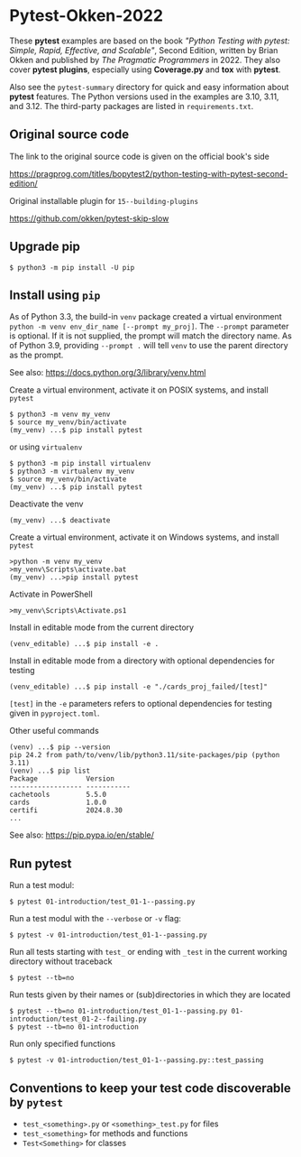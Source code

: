 # Pytest-Okken-2022

These **pytest** examples are based on the book *"Python Testing with pytest: Simple, Rapid, Effective, 
and Scalable"*, Second Edition, written by Brian Okken and published by *The Pragmatic Programmers* in 2022.
They also cover **pytest plugins**, especially using **Coverage.py** and **tox** with **pytest**.

Also see the `pytest-summary` directory for quick and easy information about **pytest** features.
The Python versions used in the examples are 3.10, 3.11, and 3.12. 
The third-party packages are listed in `requirements.txt`.

## Original source code
The link to the original source code is given on the official book's side

https://pragprog.com/titles/bopytest2/python-testing-with-pytest-second-edition/

Original installable plugin for `15--building-plugins`

https://github.com/okken/pytest-skip-slow

## Upgrade pip

```unix
$ python3 -m pip install -U pip
```

## Install using `pip`

As of Python 3.3, the build-in `venv` package created a virtual environment
`python -m venv env_dir_name [--prompt my_proj]`.
The `--prompt` parameter is optional. If it is not supplied, the prompt will match the directory name.
As of Python 3.9, providing `--prompt .` will tell `venv` to use the parent directory as the prompt.

See also: https://docs.python.org/3/library/venv.html

Create a virtual environment, activate it on POSIX systems, and install `pytest`
```unix
$ python3 -m venv my_venv
$ source my_venv/bin/activate
(my_venv) ...$ pip install pytest
```
or using `virtualenv`
```unix
$ python3 -m pip install virtualenv
$ python3 -m virtualenv my_venv
$ source my_venv/bin/activate
(my_venv) ...$ pip install pytest
```
Deactivate the venv
```unix
(my_venv) ...$ deactivate
```
Create a virtual environment, activate it on Windows systems, and install `pytest`
```windows
>python -m venv my_venv
>my_venv\Scripts\activate.bat
(my_venv) ...>pip install pytest
```
Activate in PowerShell
```windows
>my_venv\Scripts\Activate.ps1
```

Install in editable mode from the current directory
```unix
(venv_editable) ...$ pip install -e .
```

Install in editable mode from a directory with optional dependencies for testing
```unix
(venv_editable) ...$ pip install -e "./cards_proj_failed/[test]"
```
`[test]` in the `-e` parameters refers to optional dependencies for testing given in `pyproject.toml`.

Other useful commands
```unix
(venv) ...$ pip --version
pip 24.2 from path/to/venv/lib/python3.11/site-packages/pip (python 3.11)
(venv) ...$ pip list
Package            Version
------------------ -----------
cachetools         5.5.0
cards              1.0.0
certifi            2024.8.30
...
```

See also: https://pip.pypa.io/en/stable/

## Run pytest

Run a test modul:
```unix
$ pytest 01-introduction/test_01-1--passing.py
```

Run a test modul with the `--verbose` or `-v` flag:
```unix
$ pytest -v 01-introduction/test_01-1--passing.py
```

Run all tests starting with `test_` or ending with `_test` in the current working directory without traceback
```unix
$ pytest --tb=no
```

Run tests given by their names or (sub)directories in which they are located
```unix
$ pytest --tb=no 01-introduction/test_01-1--passing.py 01-introduction/test_01-2--failing.py
$ pytest --tb=no 01-introduction
```

Run only specified functions
```unix
$ pytest -v 01-introduction/test_01-1--passing.py::test_passing
```

## Conventions to keep your test code discoverable by `pytest`

- `test_<something>.py` or `<something>_test.py` for files
- `test_<something>` for methods and functions
- `Test<Something>` for classes